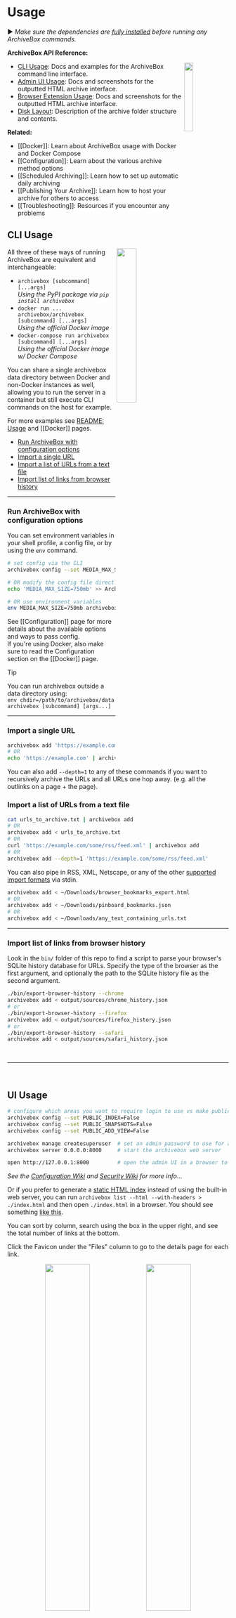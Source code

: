 # Usage

▶️ _Make sure the dependencies are [fully installed](https://github.com/ArchiveBox/ArchiveBox/wiki/Install) before running any ArchiveBox commands._

**ArchiveBox API Reference:**

<img src="https://imgur.zervice.io/aQZZcku.png" width="20%" align="right"/>

- [CLI Usage](#CLI-Usage): Docs and examples for the ArchiveBox command line interface.
- [Admin UI Usage](#UI-Usage): Docs and screenshots for the outputted HTML archive interface.
- [Browser Extension Usage](#Browser-Extension-Usage): Docs and screenshots for the outputted HTML archive interface.
- [Disk Layout](#Disk-Layout): Description of the archive folder structure and contents.

**Related:**

- [[Docker]]: Learn about ArchiveBox usage with Docker and Docker Compose
- [[Configuration]]: Learn about the various archive method options
- [[Scheduled Archiving]]: Learn how to set up automatic daily archiving
- [[Publishing Your Archive]]: Learn how to host your archive for others to access
- [[Troubleshooting]]: Resources if you encounter any problems

## CLI Usage

<img src="https://imgur.zervice.io/biVfFYr.png" width="30%" align="right"/>

All three of these ways of running ArchiveBox are equivalent and interchangeable:

- `archivebox [subcommand] [...args]`  
  *Using the PyPI package via `pip install archivebox`*
- `docker run ... archivebox/archivebox [subcommand] [...args]`  
  *Using the official Docker image*
- `docker-compose run archivebox [subcommand] [...args]`  
  *Using the official Docker image w/ Docker Compose*

You can share a single archivebox data directory between Docker and non-Docker instances as well, allowing you to run the server in a container but still execute CLI commands on the host for example.

For more examples see [README: Usage](https://github.com/ArchiveBox/ArchiveBox#%EF%B8%8F-cli-usage) and [[Docker]] pages.

- [Run ArchiveBox with configuration options](#Run-ArchiveBox-with-configuration-options)
- [Import a single URL](#Import-a-single-URL)
- [Import a list of URLs from a text file](#Import-a-list-of-URLs-from-a-text-file)
- [Import list of links from browser history](#Import-list-of-links-from-browser-history)

---

### Run ArchiveBox with configuration options

You can set environment variables in your shell profile, a config file, or by using the `env` command.

```bash
# set config via the CLI
archivebox config --set MEDIA_MAX_SIZE=750mb

# OR modify the config file directly
echo 'MEDIA_MAX_SIZE=750mb' >> ArchiveBox.conf

# OR use environment variables
env MEDIA_MAX_SIZE=750mb archivebox add 'https://example.com'
```

See [[Configuration]] page for more details about the available options and ways to pass config.  
If you're using Docker, also make sure to read the Configuration section on the [[Docker]] page.

> [!TIP]  
> You can run archivebox outside a data directory using:  
> `env chdir=/path/to/archivebox/data archivebox [subcommand] [args...]`

---

### Import a single URL

```bash
archivebox add 'https://example.com'
# OR
echo 'https://example.com' | archivebox add
```

You can also add `--depth=1` to any of these commands if you want to recursively archive the URLs and all URLs one hop away. (e.g. all the outlinks on a page + the page).

### Import a list of URLs from a text file

```bash
cat urls_to_archive.txt | archivebox add
# OR
archivebox add < urls_to_archive.txt
# OR
curl 'https://example.com/some/rss/feed.xml' | archivebox add
# OR
archivebox add --depth=1 'https://example.com/some/rss/feed.xml'
```

You can also pipe in RSS, XML, Netscape, or any of the other [supported import formats](https://github.com/ArchiveBox/ArchiveBox/wiki/Quickstart#2-get-your-list-of-urls-to-archive) via stdin.

```bash
archivebox add < ~/Downloads/browser_bookmarks_export.html
# OR
archivebox add < ~/Downloads/pinboard_bookmarks.json
# OR
archivebox add < ~/Downloads/any_text_containing_urls.txt
```

---

### Import list of links from browser history

Look in the `bin/` folder of this repo to find a script to parse your browser's SQLite history database for URLs.
Specify the type of the browser as the first argument, and optionally the path to the SQLite history file as the second argument.

```bash
./bin/export-browser-history --chrome
archivebox add < output/sources/chrome_history.json
# or
./bin/export-browser-history --firefox
archivebox add < output/sources/firefox_history.json
# or
./bin/export-browser-history --safari
archivebox add < output/sources/safari_history.json
```

<br/>

---

<br/>

## UI Usage

```bash
# configure which areas you want to require login to use vs make publicly available
archivebox config --set PUBLIC_INDEX=False
archivebox config --set PUBLIC_SNAPSHOTS=False
archivebox config --set PUBLIC_ADD_VIEW=False

archivebox manage createsuperuser  # set an admin password to use for any areas requiring login
archivebox server 0.0.0.0:8000     # start the archivebox web server

open http://127.0.0.1:8000         # open the admin UI in a browser to view your archive
```

*See the [Configuration Wiki](https://github.com/ArchiveBox/ArchiveBox/wiki/Configuration#public_index--public_snapshots--public_add_view) and [Security Wiki](https://github.com/ArchiveBox/ArchiveBox/wiki/Security-Overview#archiving-private-content) for more info...*

Or if you prefer to generate a [static HTML index](https://github.com/ArchiveBox/ArchiveBox#static-archive-exporting) instead of using the built-in web server, you can run `archivebox list --html --with-headers > ./index.html` and then open `./index.html` in a browser.  You should see something [like this](https://demo.archivebox.io).

You can sort by column, search using the box in the upper right, and see the total number of links at the bottom.

Click the Favicon under the "Files" column to go to the details page for each link.

<div align="center">
<img src="https://imgur.zervice.io/52RjhUM.png" width="45%"/>
<img src="https://imgur.zervice.io/Gg9sTyq.png" width="45%"/>
</div>

### Explanation of buttons in the web UI - admin snapshots list

<img src="https://imgur.zervice.io/4Sa76Ek.png" alt="Screenshot of buttons at top of Snapshot admin page"/>

A logged-in admin user may perform these operations on one or more snapshots:

- <kbd>Search</kbd> Search text in the Snapshot title, URL, tags, or archived content (supports regex with the default ripgrep search backend, or enable the [Sonic](https://github.com/ArchiveBox/ArchiveBox/blob/dev/docker-compose.yml#L35) full-text search backend in `docker-compose.yml` and set `SEARCH_BACKEND_ENGINE=sonic`, `SEARCH_BACKEND_HOST`, `SEARCH_BACKEND_PASSWORD` for full-text fuzzy searching) https://github.com/ArchiveBox/ArchiveBox/issues/956
- Tags - tag or un-tag snapshots
- <kbd>Title</kbd> Pull the title ( redownload if it was missing, or the title has changed )
- <kbd>Pull</kbd> Download missing/failed outputs/extractors methods ( pdf, wget... etc). Maybe because download failed or interrupted by a reboot or something. This is the default behavior when you add new URL, they will get pulled automatically. https://github.com/ArchiveBox/ArchiveBox#output-formats
- <kbd>Re-Snapshot</kbd> As the name suggests, re-download the page as a separated unique page. Not the same as pull, this one will create a separate entry, and the page is treated as a new URL ending with the date and time #2020-10-24-08:00 https://github.com/ArchiveBox/ArchiveBox#saving-multiple-snapshots-of-a-single-url
- <kbd>Reset</kbd> Delete all type of output and redownload them. In the contrary of snapshot, this will overwrite the files.
- <kbd>Delete</kbd> Delete a snapshot entirely. This action cannot be undone.

<br/>

---

<br/>

## Browser Extension Usage

Set up the official [ArchiveBox Browser Extension](https://github.com/ArchiveBox/archivebox-browser-extension) to submit URLs directly from your browser to ArchiveBox.

1. Install the extension in your browser:
   - [Google Chrome / Edge / All Chromium-based browsers...](https://chrome.google.com/webstore/detail/habonpimjphpdnmcfkaockjnffodikoj)
   - [Firefox](https://addons.mozilla.org/en-US/firefox/addon/archivebox-exporter/)

2. Make sure you can access your ArchiveBox server's admin interface from your browser, e.g.  
   [`http://localhost:8000/admin/`](http://localhost:8000/admin/)  
   The extension will re-use any active login session to submit URLs to your server, so *make sure to log in!*  
   _
   *Alternatively:* You can configure Archivebox [allow submitting URLs without requiring log-in](https://github.com/ArchiveBox/ArchiveBox/wiki/Configuration#public_index--public_snapshots--public_add_view)  
   `archivebox config --set PUBLIC_ADD_VIEW=True`

3. Click the ArchiveBox extension in your browser and set `Config > ArchiveBox Base URL` to your server's URL, e.g.  
   `http://localhost:8000`

4. ✅ Done! Test it out: `Right-click on any page > ArchiveBox Exporter > Archive Current Page`  
   *Then check your ArchiveBox instance to confirm the URL was added.*

<img width="400" align="right" alt="browser extension config screen" src="https://user-images.githubusercontent.com/511499/215702958-4683af8f-7f1e-4b0e-a313-2466b9cf0276.png"/>
<img width="350" align="top" alt="chrome web store screenshot" src="https://user-images.githubusercontent.com/511499/215699375-5c98c9bb-56fd-4a46-a990-e5745d46019c.png"/><br/><img width="400" alt="image" src="https://github.com/ArchiveBox/ArchiveBox/assets/511499/1c00c64e-4d02-4cf1-b270-2ff4e1b8e02f">

#### More Info

- https://github.com/ArchiveBox/archivebox-browser-extension
- https://github.com/ArchiveBox/archivebox-browser-extension#setup
- https://github.com/ArchiveBox/archivebox-browser-extension#features
- https://github.com/ArchiveBox/archivebox-browser-extension#alternative-extensions-for-archiving
- https://github.com/ArchiveBox/ArchiveBox/issues/577

<br/>

---

<br/>

## Disk Layout

The `OUTPUT_DIR` folder (usually whatever folder you run the `archivebox` command in), contains the UI HTML and archived data with the structure outlined below.

```yaml
 - data/
   - index.sqlite3        # Main index of all archived URLs
   - ArchiveBox.conf      # Main config file in ini format

   - archive/
      - 155243135/        # Archived links are stored in folders by timestamp
         - index.json     # Index/details page for individual archived link
         - index.html

         # Archive method outputs:
         - warc/
         - media/
         - git/
         ...

   - sources/             # Each imported URL list is saved as a copy here
      - getpocket.com-1552432264.txt
      - stdin-1552291774.txt
      ...
```

For more info about ArchiveBox's database/filesystem layout and troubleshooting steps:
- https://github.com/ArchiveBox/ArchiveBox/wiki/Security-Overview#output-folder
- https://github.com/ArchiveBox/ArchiveBox/wiki/Upgrading-or-Merging-Archives
- https://github.com/ArchiveBox/ArchiveBox/wiki/Upgrading-or-Merging-Archives#modify-the-archivebox-sqlite3-db-directly
- https://github.com/ArchiveBox/ArchiveBox/wiki/Upgrading-or-Merging-Archives#database-troubleshooting


### Large Archives

I've found it takes about an hour to download 1000 articles, and they'll take up roughly 1GB.  
Those numbers are from running it single-threaded on my i5 machine with 50mbps down. YMMV.

Storage requirements go up immensely if you're using `FETCH_MEDIA=True` and are archiving many pages with audio & video.

You can try to run it in parallel by manually splitting your URLs into separate chunks (though this may not work with `database locked` errors on slower filesystems):
```bash
archivebox add < urls_chunk_1.txt &
archivebox add < urls_chunk_2.txt &
archivebox add < urls_chunk_3.txt &
```
(though this may not be faster if you have a very large collection/main index)

Users have reported running it with 50k+ bookmarks with success (though it will take more RAM while running).

If you already imported a huge list of bookmarks and want to import only new
bookmarks, you can use the `ONLY_NEW` environment variable. This is useful if
you want to import a bookmark dump periodically and want to skip broken links
which are already in the index.

For more info about troubleshooting filesystem permissions, performance, or issues when running on a NAS:
- https://github.com/ArchiveBox/ArchiveBox/wiki/Security-Overview#output-folder
- https://github.com/ArchiveBox/ArchiveBox/wiki/Upgrading-or-Merging-Archives#database-troubleshooting

<br/>

---

<br/>

## SQL Shell Usage

Explore the SQLite3 DB a bit to see whats available using the SQLite3 shell:
```bash
cd ~/archivebox/data
sqlite3 index.sqlite3

# example usage:
SELECT * FROM snapshot;
UPDATE auth_user SET email = 'someNewEmail@example.com' WHERE username = 'someUsernameHere';
...
```

More info:
- https://github.com/ArchiveBox/ArchiveBox#-sqlpythonfilesystem-usage
- https://github.com/ArchiveBox/ArchiveBox/wiki/Upgrading-or-Merging-Archives#modify-the-archivebox-sqlite3-db-directly
- https://github.com/ArchiveBox/ArchiveBox/wiki/Upgrading-or-Merging-Archives#database-troubleshooting
- https://stackoverflow.com/questions/1074212/how-can-i-see-the-raw-sql-queries-django-is-running
- https://adamobeng.com/wddbfs-mount-a-sqlite-database-as-a-filesystem/

<br/>

---

<br/>

## Python Shell Usage

Explore the Python API a bit to see whats available using the archivebox shell:

**Python API Documentation:** https://docs.archivebox.io/en/master/archivebox.html#module-archivebox.main

```bash
$ archivebox shell
[i] [2020-09-17 16:57:07] ArchiveBox v0.4.21: archivebox shell
    > /Users/squash/Documents/opt/ArchiveBox/data

# Shell Plus Model Imports
from core.models import Snapshot
from django.contrib.admin.models import LogEntry
from django.contrib.auth.models import Group, Permission, User
from django.contrib.contenttypes.models import ContentType
from django.contrib.sessions.models import Session
# Shell Plus Django Imports
from django.core.cache import cache
from django.conf import settings
from django.contrib.auth import get_user_model
from django.db import transaction
from django.db.models import Avg, Case, Count, F, Max, Min, Prefetch, Q, Sum, When
from django.utils import timezone
from django.urls import reverse
from django.db.models import Exists, OuterRef, Subquery
# ArchiveBox Imports
from archivebox.core.models import Snapshot, User
from archivebox import *
    help
    version
    init
    config
    add
    remove
    update
    list
    shell
    server
    status
    manage
    oneshot
    schedule

[i] Welcome to the ArchiveBox Shell!
    https://github.com/ArchiveBox/ArchiveBox/wiki/Usage#Shell-Usage
    https://docs.archivebox.io/en/master/archivebox.html#module-archivebox.main

    Hint: Example use:
        print(Snapshot.objects.filter(is_archived=True).count())
        Snapshot.objects.get(url="https://example.com").as_json()
        add("https://example.com/some/new/url")

# run Python API queries/function calls directly
>>> print(Snapshot.objects.filter(is_archived=True).count())
24

# get help info on an object or function
>>> help(Snapshot)
...

# show raw SQL queries run
>>> from django.db import connection
>>> print(connection.queries)
```

For more info and example usage:
- https://github.com/ArchiveBox/ArchiveBox/wiki/Upgrading-or-Merging-Archives#example-adding-a-new-user-with-a-hashed-password
- https://github.com/ArchiveBox/ArchiveBox/blob/dev/archivebox/main.py
- https://github.com/ArchiveBox/ArchiveBox/blob/dev/archivebox/config.py
- https://github.com/ArchiveBox/ArchiveBox/blob/dev/archivebox/core/models.py
- https://stackoverflow.com/questions/1074212/how-can-i-see-the-raw-sql-queries-django-is-running

<br/>

---

<br/>

## Python API Usage

You can interact with ArchiveBox as a Python library from external scripts or programs.

This API is a *local* API, designed to be used on the same machine as the ArchiveBox collection.

For example you could create and a script `add_archivebox_url.py` like so:
```python
import os
DATA_DIR = '~/archivebox/data'
os.chdir(DATA_DIR)

# you must import and setup django first to establish a DB connection
from archivebox.config import setup_django
setup_django()

# then you can import all the main functions
from archivebox.main import add, remove, server

add('https://example.com', index_only=True, out_dir=DATA_DIR)
remove(...)
server(...)
...
```

For more information see:
- [ArchiveBox Python API Reference (ReadTheDocs)](https://docs.archivebox.io/en/latest/archivebox.html)
- [ArchiveBox Developer Documentation](https://github.com/ArchiveBox/ArchiveBox#archivebox-development)
- [ArchiveBox Python source code](https://github.com/ArchiveBox/ArchiveBox/blob/dev/archivebox/)
